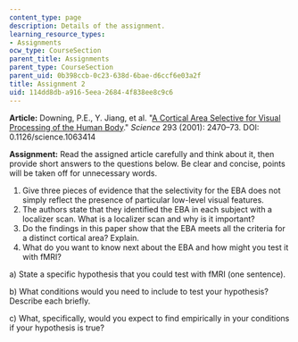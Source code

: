 ```yaml
---
content_type: page
description: Details of the assignment.
learning_resource_types:
- Assignments
ocw_type: CourseSection
parent_title: Assignments
parent_type: CourseSection
parent_uid: 0b398ccb-0c23-638d-6bae-d6ccf6e03a2f
title: Assignment 2
uid: 114dd8db-a916-5eea-2684-4f838ee8c9c6
---
```


**Article:** Downing, P.E., Y. Jiang, et al. "[A Cortical Area Selective for Visual Processing of the Human Body](https://doi.org/10.1126/science.1063414)." _Science_ 293 (2001): 2470–73. DOI: 0.1126/science.1063414

**Assignment:** Read the assigned article carefully and think about it, then provide short answers to the questions below. Be clear and concise, points will be taken off for unnecessary words.

1.  Give three pieces of evidence that the selectivity for the EBA does not simply reflect the presence of particular low-level visual features.
2.  The authors state that they identified the EBA in each subject with a localizer scan. What is a localizer scan and why is it important?
3.  Do the findings in this paper show that the EBA meets all the criteria for a distinct cortical area? Explain.
4.  What do you want to know next about the EBA and how might you test it with fMRI?

a) State a specific hypothesis that you could test with fMRI (one sentence).

b) What conditions would you need to include to test your hypothesis? Describe each briefly.

c) What, specifically, would you expect to find empirically in your conditions if your hypothesis is true?